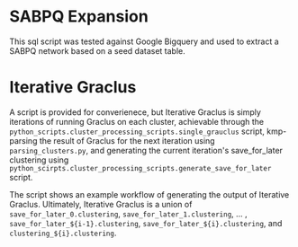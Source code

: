 # SABPQ Expansion
This sql script was tested against Google Bigquery and used to extract a SABPQ network based on a seed dataset table.

# Iterative Graclus
A script is provided for converienece, but Iterative Graclus is simply iterations of running Graclus on each cluster, achievable through the `python_scripts.cluster_processing_scripts.single_grauclus` script, kmp-parsing the result of Graclus for the next iteration using `parsing_clusters.py`, and generating the current iteration's save\_for\_later clustering using `python_scirpts.cluster_processing_scripts.generate_save_for_later` script.

The script shows an example workflow of generating the output of Iterative Graclus. Ultimately, Iterative Graclus is a union of `save_for_later_0.clustering`, `save_for_later_1.clustering`, ... , `save_for_later_${i-1}.clustering`, `save_for_later_${i}.clustering`, and `clustering_${i}.clustering`.
